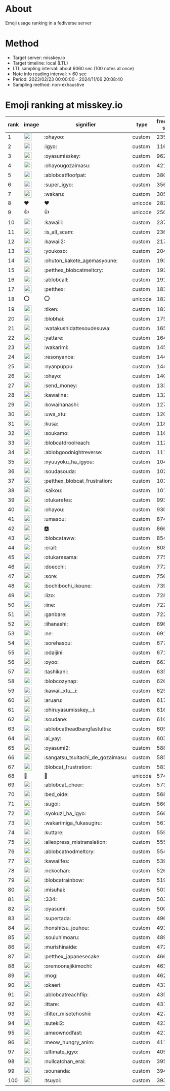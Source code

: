 # About
Emoji usage ranking in a fediverse server

# Method
- Target server: misskey.io
- Target timeline: local (LTL)
- LTL sampling interval: about 6060 sec (100 notes at once)
- Note info reading interval: > 60 sec
- Period: 2023/02/23 00:00:00 - 2024/11/06 20:08:40 
- Sampling method: non-exhaustive

# Emoji ranking at misskey.io

|rank|image|signifier|type|frequency score|
|----|----|----|----|----|
|1|<img height="24" src="https://misskey.io/emoji/ohayoo.webp">|:ohayoo:|custom|235201|
|2|<img height="24" src="https://misskey.io/emoji/igyo.webp">|:igyo:|custom|116091|
|3|<img height="24" src="https://misskey.io/emoji/oyasumisskey.webp">|:oyasumisskey:|custom|96239|
|4|<img height="24" src="https://misskey.io/emoji/ohayougozaimasu.webp">|:ohayougozaimasu:|custom|42162|
|5|<img height="24" src="https://misskey.io/emoji/ablobcatfloofpat.webp">|:ablobcatfloofpat:|custom|38061|
|6|<img height="24" src="https://misskey.io/emoji/super_igyo.webp">|:super_igyo:|custom|35643|
|7|<img height="24" src="https://misskey.io/emoji/wakaru.webp">|:wakaru:|custom|30596|
|8|❤|❤|unicode|28280|
|9|👍|👍|unicode|25061|
|10|<img height="24" src="https://misskey.io/emoji/kawaiii.webp">|:kawaiii:|custom|23738|
|11|<img height="24" src="https://misskey.io/emoji/is_all_scam.webp">|:is_all_scam:|custom|23660|
|12|<img height="24" src="https://misskey.io/emoji/kawaii2.webp">|:kawaii2:|custom|21741|
|13|<img height="24" src="https://misskey.io/emoji/youkoso.webp">|:youkoso:|custom|20423|
|14|<img height="24" src="https://misskey.io/emoji/ohuton_kakete_agemasyoune.webp">|:ohuton_kakete_agemasyoune:|custom|19357|
|15|<img height="24" src="https://misskey.io/emoji/petthex_blobcatmeltcry.webp">|:petthex_blobcatmeltcry:|custom|19280|
|16|<img height="24" src="https://misskey.io/emoji/ablobcall.webp">|:ablobcall:|custom|19109|
|17|<img height="24" src="https://misskey.io/emoji/petthex.webp">|:petthex:|custom|18307|
|18|⭕|⭕|unicode|18289|
|19|<img height="24" src="https://misskey.io/emoji/tiken.webp">|:tiken:|custom|18251|
|20|<img height="24" src="https://misskey.io/emoji/blobhai.webp">|:blobhai:|custom|17588|
|21|<img height="24" src="https://misskey.io/emoji/watakushidattesoudesuwa.webp">|:watakushidattesoudesuwa:|custom|16532|
|22|<img height="24" src="https://misskey.io/emoji/yattare.webp">|:yattare:|custom|16494|
|23|<img height="24" src="https://misskey.io/emoji/wakarimi.webp">|:wakarimi:|custom|14582|
|24|<img height="24" src="https://misskey.io/emoji/resonyance.webp">|:resonyance:|custom|14450|
|25|<img height="24" src="https://misskey.io/emoji/nyanpuppu.webp">|:nyanpuppu:|custom|14439|
|26|<img height="24" src="https://misskey.io/emoji/ohayo.webp">|:ohayo:|custom|14054|
|27|<img height="24" src="https://misskey.io/emoji/send_money.webp">|:send_money:|custom|13384|
|28|<img height="24" src="https://misskey.io/emoji/kawaiine.webp">|:kawaiine:|custom|13216|
|29|<img height="24" src="https://misskey.io/emoji/kowaihanashi.webp">|:kowaihanashi:|custom|12764|
|30|<img height="24" src="https://misskey.io/emoji/uwa_xtu.webp">|:uwa_xtu:|custom|12083|
|31|<img height="24" src="https://misskey.io/emoji/kusa.webp">|:kusa:|custom|11831|
|32|<img height="24" src="https://misskey.io/emoji/soukamo.webp">|:soukamo:|custom|11656|
|33|<img height="24" src="https://misskey.io/emoji/blobcatdroolreach.webp">|:blobcatdroolreach:|custom|11247|
|34|<img height="24" src="https://misskey.io/emoji/ablobgoodnightreverse.webp">|:ablobgoodnightreverse:|custom|11105|
|35|<img height="24" src="https://misskey.io/emoji/nyuuyoku_ha_igyou.webp">|:nyuuyoku_ha_igyou:|custom|10428|
|36|<img height="24" src="https://misskey.io/emoji/soudasouda.webp">|:soudasouda:|custom|10241|
|37|<img height="24" src="https://misskey.io/emoji/petthex_blobcat_frustration.webp">|:petthex_blobcat_frustration:|custom|10179|
|38|<img height="24" src="https://misskey.io/emoji/saikou.webp">|:saikou:|custom|10132|
|39|<img height="24" src="https://misskey.io/emoji/otukarefes.webp">|:otukarefes:|custom|9932|
|40|<img height="24" src="https://misskey.io/emoji/ohayou.webp">|:ohayou:|custom|9304|
|41|<img height="24" src="https://misskey.io/emoji/umasou.webp">|:umasou:|custom|8746|
|42|<img height="24" src="https://misskey.io/emoji/a.webp">|:a:|custom|8665|
|43|<img height="24" src="https://misskey.io/emoji/blobcataww.webp">|:blobcataww:|custom|8545|
|44|<img height="24" src="https://misskey.io/emoji/erait.webp">|:erait:|custom|8081|
|45|<img height="24" src="https://misskey.io/emoji/otukaresama.webp">|:otukaresama:|custom|7755|
|46|<img height="24" src="https://misskey.io/emoji/doecchi.webp">|:doecchi:|custom|7727|
|47|<img height="24" src="https://misskey.io/emoji/sore.webp">|:sore:|custom|7563|
|48|<img height="24" src="https://misskey.io/emoji/bochibochi_ikoune.webp">|:bochibochi_ikoune:|custom|7394|
|49|<img height="24" src="https://misskey.io/emoji/iizo.webp">|:iizo:|custom|7280|
|50|<img height="24" src="https://misskey.io/emoji/iine.webp">|:iine:|custom|7229|
|51|<img height="24" src="https://misskey.io/emoji/ganbare.webp">|:ganbare:|custom|7220|
|52|<img height="24" src="https://misskey.io/emoji/iihanashi.webp">|:iihanashi:|custom|6967|
|53|<img height="24" src="https://misskey.io/emoji/ne.webp">|:ne:|custom|6910|
|54|<img height="24" src="https://misskey.io/emoji/sorehasou.webp">|:sorehasou:|custom|6776|
|55|<img height="24" src="https://misskey.io/emoji/odaijini.webp">|:odaijini:|custom|6710|
|56|<img height="24" src="https://misskey.io/emoji/oyoo.webp">|:oyoo:|custom|6638|
|57|<img height="24" src="https://misskey.io/emoji/tashikani.webp">|:tashikani:|custom|6351|
|58|<img height="24" src="https://misskey.io/emoji/blobcozynap.webp">|:blobcozynap:|custom|6268|
|59|<img height="24" src="https://misskey.io/emoji/kawaii_xtu__i.webp">|:kawaii_xtu__i:|custom|6250|
|60|<img height="24" src="https://misskey.io/emoji/aruaru.webp">|:aruaru:|custom|6172|
|61|<img height="24" src="https://misskey.io/emoji/ohiruyasumisskey__i.webp">|:ohiruyasumisskey__i:|custom|6164|
|62|<img height="24" src="https://misskey.io/emoji/soudane.webp">|:soudane:|custom|6105|
|63|<img height="24" src="https://misskey.io/emoji/ablobcatheadbangfastultra.webp">|:ablobcatheadbangfastultra:|custom|6057|
|64|<img height="24" src="https://misskey.io/emoji/ai_yay.webp">|:ai_yay:|custom|6035|
|65|<img height="24" src="https://misskey.io/emoji/oyasumi2.webp">|:oyasumi2:|custom|5886|
|66|<img height="24" src="https://misskey.io/emoji/sangatsu_tsuitachi_de_gozaimasu.webp">|:sangatsu_tsuitachi_de_gozaimasu:|custom|5853|
|67|<img height="24" src="https://misskey.io/emoji/blobcat_frustration.webp">|:blobcat_frustration:|custom|5833|
|68|🎉|🎉|unicode|5742|
|69|<img height="24" src="https://misskey.io/emoji/ablobcat_cheer.webp">|:ablobcat_cheer:|custom|5735|
|70|<img height="24" src="https://misskey.io/emoji/bed_oide.webp">|:bed_oide:|custom|5683|
|71|<img height="24" src="https://misskey.io/emoji/sugoi.webp">|:sugoi:|custom|5665|
|72|<img height="24" src="https://misskey.io/emoji/syokuzi_ha_igyo.webp">|:syokuzi_ha_igyo:|custom|5664|
|73|<img height="24" src="https://misskey.io/emoji/wakarimiga_fukasugiru.webp">|:wakarimiga_fukasugiru:|custom|5619|
|74|<img height="24" src="https://misskey.io/emoji/kuttare.webp">|:kuttare:|custom|5597|
|75|<img height="24" src="https://misskey.io/emoji/aliexpress_mistranslation.webp">|:aliexpress_mistranslation:|custom|5555|
|76|<img height="24" src="https://misskey.io/emoji/ablobcatnodmeltcry.webp">|:ablobcatnodmeltcry:|custom|5540|
|77|<img height="24" src="https://misskey.io/emoji/kawaiifes.webp">|:kawaiifes:|custom|5394|
|78|<img height="24" src="https://misskey.io/emoji/nekochan.webp">|:nekochan:|custom|5262|
|79|<img height="24" src="https://misskey.io/emoji/blobcatrainbow.webp">|:blobcatrainbow:|custom|5193|
|80|<img height="24" src="https://misskey.io/emoji/misuhai.webp">|:misuhai:|custom|5035|
|81|<img height="24" src="https://misskey.io/emoji/334.webp">|:334:|custom|5030|
|82|<img height="24" src="https://misskey.io/emoji/oyasumi.webp">|:oyasumi:|custom|5005|
|83|<img height="24" src="https://misskey.io/emoji/supertada.webp">|:supertada:|custom|4960|
|84|<img height="24" src="https://misskey.io/emoji/honshitsu_jouhou.webp">|:honshitsu_jouhou:|custom|4910|
|85|<img height="24" src="https://misskey.io/emoji/souiuhimoaru.webp">|:souiuhimoaru:|custom|4895|
|86|<img height="24" src="https://misskey.io/emoji/murishinaide.webp">|:murishinaide:|custom|4727|
|87|<img height="24" src="https://misskey.io/emoji/petthex_japanesecake.webp">|:petthex_japanesecake:|custom|4664|
|88|<img height="24" src="https://misskey.io/emoji/oremoonajikimochi.webp">|:oremoonajikimochi:|custom|4630|
|89|<img height="24" src="https://misskey.io/emoji/mog.webp">|:mog:|custom|4621|
|90|<img height="24" src="https://misskey.io/emoji/okaeri.webp">|:okaeri:|custom|4375|
|91|<img height="24" src="https://misskey.io/emoji/ablobcatreachflip.webp">|:ablobcatreachflip:|custom|4355|
|92|<img height="24" src="https://misskey.io/emoji/ittare.webp">|:ittare:|custom|4312|
|93|<img height="24" src="https://misskey.io/emoji/ifilter_misetehoshii.webp">|:ifilter_misetehoshii:|custom|4279|
|94|<img height="24" src="https://misskey.io/emoji/suteki2.webp">|:suteki2:|custom|4230|
|95|<img height="24" src="https://misskey.io/emoji/ameownodfast.webp">|:ameownodfast:|custom|4212|
|96|<img height="24" src="https://misskey.io/emoji/meow_hungry_anim.webp">|:meow_hungry_anim:|custom|4111|
|97|<img height="24" src="https://misskey.io/emoji/ultimate_igyo.webp">|:ultimate_igyo:|custom|4056|
|98|<img height="24" src="https://misskey.io/emoji/nullcatchan_erai.webp">|:nullcatchan_erai:|custom|3951|
|99|<img height="24" src="https://misskey.io/emoji/sounanda.webp">|:sounanda:|custom|3948|
|100|<img height="24" src="https://misskey.io/emoji/tsuyoi.webp">|:tsuyoi:|custom|3930|
